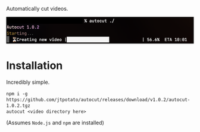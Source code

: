Automatically cut videos.

![A demo of how it works](images/Demo%201.png)

# Installation
Incredibly simple.
```
npm i -g https://github.com/jtpotato/autocut/releases/download/v1.0.2/autocut-1.0.2.tgz
autocut <video directory here>
```
(Assumes `Node.js` and `npm` are installed)
